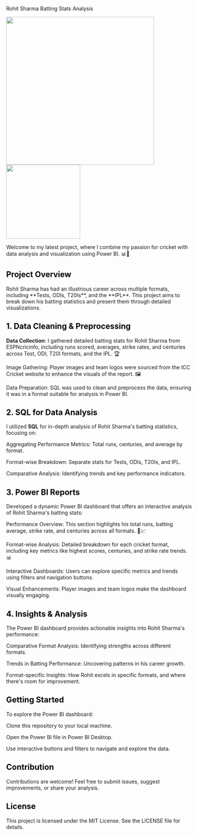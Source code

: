 Rohit Sharma Batting Stats Analysis
<p float="left"> <img src="https://github.com/user-attachments/assets/dd9de437-5604-4786-90d7-52ddd95707b9" width="400" style="margin-right: 30px;" />
<img src="https://github.com/user-attachments/assets/94b9d7ca-53d2-478f-ae33-aa6bf860b980" width="200"  />
</p>

Welcome to my latest project, where I combine my passion for cricket with data analysis and visualization using Power BI. 📊🏏

<h2 style="color:black;">Project Overview</h2> Rohit Sharma has had an illustrious career across multiple formats, including **Tests, ODIs, T20Is**, and the **IPL**. This project aims to break down his batting statistics and present them through detailed visualizations.

<h2 style="color:black;">1. Data Cleaning & Preprocessing</h2>

**Data Collection**: I gathered detailed batting stats for Rohit Sharma from ESPNcricinfo, including runs scored, averages, strike rates, and centuries across Test, ODI, T20I formats, and the IPL. 🏆

Image Gathering: Player images and team logos were sourced from the ICC Cricket website to enhance the visuals of the report. 🖼

Data Preparation: SQL was used to clean and preprocess the data, ensuring it was in a format suitable for analysis in Power BI.

<h2 style="color:black;">2. SQL for Data Analysis</h2> 

I utilized **SQL** for in-depth analysis of Rohit Sharma's batting statistics, focusing on:

Aggregating Performance Metrics: Total runs, centuries, and average by format.

Format-wise Breakdown: Separate stats for Tests, ODIs, T20Is, and IPL.

Comparative Analysis: Identifying trends and key performance indicators.

<h2 style="color:black;">3. Power BI Reports</h2>  

Developed a dynamic Power BI dashboard that offers an interactive analysis of Rohit Sharma's batting stats:

Performance Overview: This section highlights his total runs, batting average, strike rate, and centuries across all formats. 🏏📈

Format-wise Analysis: Detailed breakdown for each cricket format, including key metrics like highest scores, centuries, and strike rate trends. 📊

Interactive Dashboards: Users can explore specific metrics and trends using filters and navigation buttons.

Visual Enhancements: Player images and team logos make the dashboard visually engaging.

<h2 style="color:black;">4. Insights & Analysis</h2> 

The Power BI dashboard provides actionable insights into Rohit Sharma's performance:

Comparative Format Analysis: Identifying strengths across different formats.

Trends in Batting Performance: Uncovering patterns in his career growth.

Format-specific Insights: How Rohit excels in specific formats, and where there's room for improvement.

<h2 style="color:black;">Getting Started</h2> 

To explore the Power BI dashboard:

Clone this repository to your local machine.

Open the Power BI file in Power BI Desktop.

Use interactive buttons and filters to navigate and explore the data.

<h2 style="color:black;">Contribution</h2> Contributions are welcome! Feel free to submit issues, suggest improvements, or share your analysis. 

<h2 style="color:black;">License</h2> This project is licensed under the MIT License. See the LICENSE file for details.
